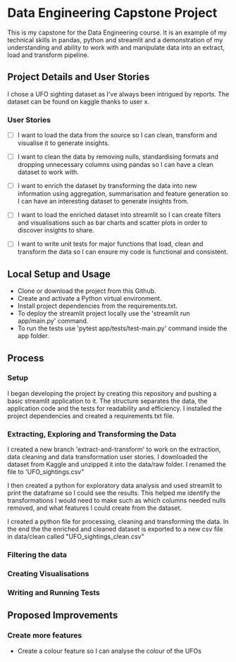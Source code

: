 # Data Engineering Capstone Project 

This is my capstone for the Data Engineering course. It is an example of my technical skills in pandas, python and streamlit and a demonstration of my understanding and ability to work with and manipulate data into an extract, load and transform pipeline. 

## Project Details and User Stories

I chose a UFO sighting dataset as I've always been intrigued by reports. The dataset can be found on kaggle thanks to user x. 

### User Stories

- [ ] I want to load the data from the source so I can clean, transform and visualise it to generate insights.
- [ ] I want to clean the data by removing nulls, standardising formats and dropping unnecessary columns using pandas so I can have a clean dataset to work with.
- [ ] I want to enrich the dataset by transforming the data into new information using aggregation, summarisation and feature generation so I can have an interesting dataset to generate insights from. 
- [ ] I want to load the enriched dataset into streamlit so I can create filters and visualisations such as bar charts and scatter plots in order to discover insights to share.
- [ ] I want to write unit tests for major functions that load, clean and transform the data so I can ensure my code is functional and consistent.


## Local Setup and Usage

- Clone or download the project from this Github.
- Create and activate a Python virtual environment.
- Install project dependencies from the requirements.txt.
- To deploy the streamlit project locally use the 'streamlit run app/main.py' command.
- To run the tests use 'pytest app/tests/test-main.py' command inside the app folder.


## Process

### Setup

I began developing the project by creating this repository and pushing a basic streamlit application to it. The structure separates the data, the application code and the tests for readability and efficiency. I installed the project dependencies and created a requirements.txt file.


### Extracting, Exploring and Transforming the Data

I created a new branch 'extract-and-transform' to work on the extraction, data cleaning and data transformation user stories. I downloaded the dataset from Kaggle and unzipped it into the data/raw folder. I renamed the file to 'UFO_sightings.csv"

I then created a python for exploratory data analysis and used streamlit to print the dataframe so I could see the results. This helped me identify the transformations I would need to make such as which columns needed nulls removed, and what features I could create from the dataset. 

I created a python file for processing, cleaning and transforming the data. In the end the the enriched and cleaned dataset is exported to a new csv file in data/clean called "UFO_sightings_clean.csv"

### Filtering the data

### Creating Visualisations

### Writing and Running Tests

## Proposed Improvements

### Create more features

- Create a colour feature so I can analyse the colour of the UFOs